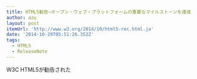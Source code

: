 ```yaml
---
title: HTML5勧告–オープン・ウェブ・プラットフォームの重要なマイルストーンを達成
author: azu
layout: post
itemUrl: 'http://www.w3.org/2014/10/html5-rec.html.ja'
date: '2014-10-29T05:51:26.352Z'
tags:
  - HTML5
  - ReleaseNote
---
```

W3C HTML5が勧告された

